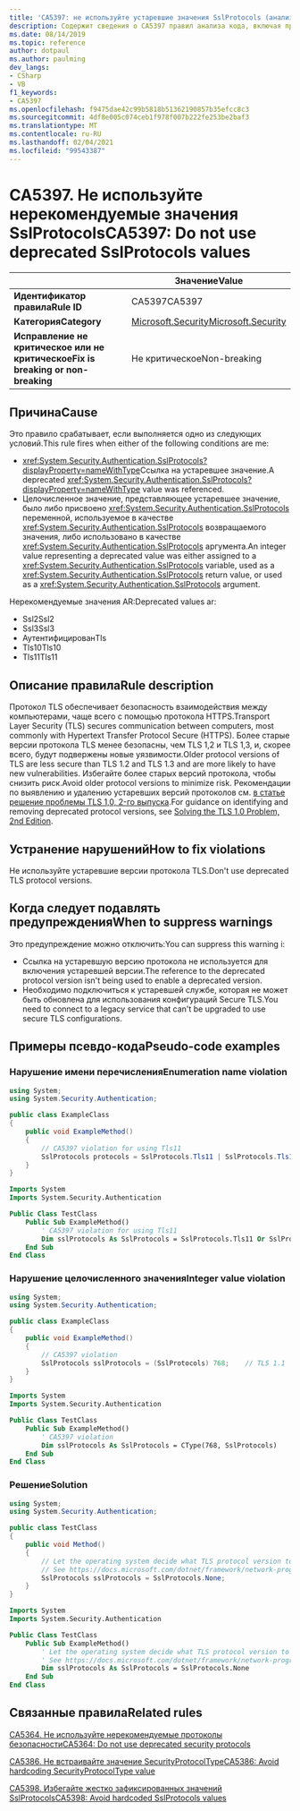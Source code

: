 ```yaml
---
title: 'CA5397: не используйте устаревшие значения SslProtocols (анализ кода)'
description: Содержит сведения о CA5397 правил анализа кода, включая причины, способы устранения нарушений и время их подавления.
ms.date: 08/14/2019
ms.topic: reference
author: dotpaul
ms.author: paulming
dev_langs:
- CSharp
- VB
f1_keywords:
- CA5397
ms.openlocfilehash: f9475dae42c99b5818b51362190857b35efcc8c3
ms.sourcegitcommit: 4df8e005c074ceb1f978f007b222fe253be2baf3
ms.translationtype: MT
ms.contentlocale: ru-RU
ms.lasthandoff: 02/04/2021
ms.locfileid: "99543387"
---
```

# <a name="ca5397-do-not-use-deprecated-sslprotocols-values"></a><span data-ttu-id="6d546-103">CA5397. Не используйте нерекомендуемые значения SslProtocols</span><span class="sxs-lookup"><span data-stu-id="6d546-103">CA5397: Do not use deprecated SslProtocols values</span></span>

| | <span data-ttu-id="6d546-104">Значение</span><span class="sxs-lookup"><span data-stu-id="6d546-104">Value</span></span> |
|-|-|
| <span data-ttu-id="6d546-105">**Идентификатор правила**</span><span class="sxs-lookup"><span data-stu-id="6d546-105">**Rule ID**</span></span> |<span data-ttu-id="6d546-106">CA5397</span><span class="sxs-lookup"><span data-stu-id="6d546-106">CA5397</span></span>|
| <span data-ttu-id="6d546-107">**Категория**</span><span class="sxs-lookup"><span data-stu-id="6d546-107">**Category**</span></span> |[<span data-ttu-id="6d546-108">Microsoft.Security</span><span class="sxs-lookup"><span data-stu-id="6d546-108">Microsoft.Security</span></span>](security-warnings.md)|
| <span data-ttu-id="6d546-109">**Исправление не критическое или не критическое**</span><span class="sxs-lookup"><span data-stu-id="6d546-109">**Fix is breaking or non-breaking**</span></span> |<span data-ttu-id="6d546-110">Не критическое</span><span class="sxs-lookup"><span data-stu-id="6d546-110">Non-breaking</span></span>|

## <a name="cause"></a><span data-ttu-id="6d546-111">Причина</span><span class="sxs-lookup"><span data-stu-id="6d546-111">Cause</span></span>

<span data-ttu-id="6d546-112">Это правило срабатывает, если выполняется одно из следующих условий.</span><span class="sxs-lookup"><span data-stu-id="6d546-112">This rule fires when either of the following conditions are me:</span></span>

- <span data-ttu-id="6d546-113"><xref:System.Security.Authentication.SslProtocols?displayProperty=nameWithType>Ссылка на устаревшее значение.</span><span class="sxs-lookup"><span data-stu-id="6d546-113">A deprecated <xref:System.Security.Authentication.SslProtocols?displayProperty=nameWithType> value was referenced.</span></span>
- <span data-ttu-id="6d546-114">Целочисленное значение, представляющее устаревшее значение, было либо присвоено <xref:System.Security.Authentication.SslProtocols> переменной, используемое в качестве  <xref:System.Security.Authentication.SslProtocols> возвращаемого значения, либо использовано в качестве <xref:System.Security.Authentication.SslProtocols> аргумента.</span><span class="sxs-lookup"><span data-stu-id="6d546-114">An integer value representing a deprecated value was either assigned to a <xref:System.Security.Authentication.SslProtocols> variable, used as a  <xref:System.Security.Authentication.SslProtocols> return value, or used as a <xref:System.Security.Authentication.SslProtocols> argument.</span></span>

<span data-ttu-id="6d546-115">Нерекомендуемые значения AR:</span><span class="sxs-lookup"><span data-stu-id="6d546-115">Deprecated values ar:</span></span>

- <span data-ttu-id="6d546-116">Ssl2</span><span class="sxs-lookup"><span data-stu-id="6d546-116">Ssl2</span></span>
- <span data-ttu-id="6d546-117">Ssl3</span><span class="sxs-lookup"><span data-stu-id="6d546-117">Ssl3</span></span>
- <span data-ttu-id="6d546-118">Аутентифицирован</span><span class="sxs-lookup"><span data-stu-id="6d546-118">Tls</span></span>
- <span data-ttu-id="6d546-119">Tls10</span><span class="sxs-lookup"><span data-stu-id="6d546-119">Tls10</span></span>
- <span data-ttu-id="6d546-120">Tls11</span><span class="sxs-lookup"><span data-stu-id="6d546-120">Tls11</span></span>

## <a name="rule-description"></a><span data-ttu-id="6d546-121">Описание правила</span><span class="sxs-lookup"><span data-stu-id="6d546-121">Rule description</span></span>

<span data-ttu-id="6d546-122">Протокол TLS обеспечивает безопасность взаимодействия между компьютерами, чаще всего с помощью протокола HTTPS.</span><span class="sxs-lookup"><span data-stu-id="6d546-122">Transport Layer Security (TLS) secures communication between computers, most commonly with Hypertext Transfer Protocol Secure (HTTPS).</span></span> <span data-ttu-id="6d546-123">Более старые версии протокола TLS менее безопасны, чем TLS 1,2 и TLS 1,3, и, скорее всего, будут подвержены новые уязвимости.</span><span class="sxs-lookup"><span data-stu-id="6d546-123">Older protocol versions of TLS are less secure than TLS 1.2 and TLS 1.3 and are more likely to have new vulnerabilities.</span></span> <span data-ttu-id="6d546-124">Избегайте более старых версий протокола, чтобы снизить риск.</span><span class="sxs-lookup"><span data-stu-id="6d546-124">Avoid older protocol versions to minimize risk.</span></span> <span data-ttu-id="6d546-125">Рекомендации по выявлению и удалению устаревших версий протоколов см. [в статье решение проблемы TLS 1,0, 2-го выпуска](/security/solving-tls1-problem).</span><span class="sxs-lookup"><span data-stu-id="6d546-125">For guidance on identifying and removing deprecated protocol versions, see [Solving the TLS 1.0 Problem, 2nd Edition](/security/solving-tls1-problem).</span></span>

## <a name="how-to-fix-violations"></a><span data-ttu-id="6d546-126">Устранение нарушений</span><span class="sxs-lookup"><span data-stu-id="6d546-126">How to fix violations</span></span>

<span data-ttu-id="6d546-127">Не используйте устаревшие версии протокола TLS.</span><span class="sxs-lookup"><span data-stu-id="6d546-127">Don't use deprecated TLS protocol versions.</span></span>

## <a name="when-to-suppress-warnings"></a><span data-ttu-id="6d546-128">Когда следует подавлять предупреждения</span><span class="sxs-lookup"><span data-stu-id="6d546-128">When to suppress warnings</span></span>

<span data-ttu-id="6d546-129">Это предупреждение можно отключить:</span><span class="sxs-lookup"><span data-stu-id="6d546-129">You can suppress this warning i:</span></span>

- <span data-ttu-id="6d546-130">Ссылка на устаревшую версию протокола не используется для включения устаревшей версии.</span><span class="sxs-lookup"><span data-stu-id="6d546-130">The reference to the deprecated protocol version isn't being used to enable a deprecated version.</span></span>
- <span data-ttu-id="6d546-131">Необходимо подключиться к устаревшей службе, которая не может быть обновлена для использования конфигураций Secure TLS.</span><span class="sxs-lookup"><span data-stu-id="6d546-131">You need to connect to a legacy service that can't be upgraded to use secure TLS configurations.</span></span>

## <a name="pseudo-code-examples"></a><span data-ttu-id="6d546-132">Примеры псевдо-кода</span><span class="sxs-lookup"><span data-stu-id="6d546-132">Pseudo-code examples</span></span>

### <a name="enumeration-name-violation"></a><span data-ttu-id="6d546-133">Нарушение имени перечисления</span><span class="sxs-lookup"><span data-stu-id="6d546-133">Enumeration name violation</span></span>

```csharp
using System;
using System.Security.Authentication;

public class ExampleClass
{
    public void ExampleMethod()
    {
        // CA5397 violation for using Tls11
        SslProtocols protocols = SslProtocols.Tls11 | SslProtocols.Tls12;
    }
}
```

```vb
Imports System
Imports System.Security.Authentication

Public Class TestClass
    Public Sub ExampleMethod()
        ' CA5397 violation for using Tls11
        Dim sslProtocols As SslProtocols = SslProtocols.Tls11 Or SslProtocols.Tls12
    End Sub
End Class
```

### <a name="integer-value-violation"></a><span data-ttu-id="6d546-134">Нарушение целочисленного значения</span><span class="sxs-lookup"><span data-stu-id="6d546-134">Integer value violation</span></span>

```csharp
using System;
using System.Security.Authentication;

public class ExampleClass
{
    public void ExampleMethod()
    {
        // CA5397 violation
        SslProtocols sslProtocols = (SslProtocols) 768;    // TLS 1.1
    }
}
```

```vb
Imports System
Imports System.Security.Authentication

Public Class TestClass
    Public Sub ExampleMethod()
        ' CA5397 violation
        Dim sslProtocols As SslProtocols = CType(768, SslProtocols)   ' TLS 1.1
    End Sub
End Class
```

### <a name="solution"></a><span data-ttu-id="6d546-135">Решение</span><span class="sxs-lookup"><span data-stu-id="6d546-135">Solution</span></span>

```csharp
using System;
using System.Security.Authentication;

public class TestClass
{
    public void Method()
    {
        // Let the operating system decide what TLS protocol version to use.
        // See https://docs.microsoft.com/dotnet/framework/network-programming/tls
        SslProtocols sslProtocols = SslProtocols.None;
    }
}
```

```vb
Imports System
Imports System.Security.Authentication

Public Class TestClass
    Public Sub ExampleMethod()
        ' Let the operating system decide what TLS protocol version to use.
        ' See https://docs.microsoft.com/dotnet/framework/network-programming/tls
        Dim sslProtocols As SslProtocols = SslProtocols.None
    End Sub
End Class
```

## <a name="related-rules"></a><span data-ttu-id="6d546-136">Связанные правила</span><span class="sxs-lookup"><span data-stu-id="6d546-136">Related rules</span></span>

[<span data-ttu-id="6d546-137">CA5364. Не используйте нерекомендуемые протоколы безопасности</span><span class="sxs-lookup"><span data-stu-id="6d546-137">CA5364: Do not use deprecated security protocols</span></span>](ca5364.md)

[<span data-ttu-id="6d546-138">CA5386. Не встраивайте значение SecurityProtocolType</span><span class="sxs-lookup"><span data-stu-id="6d546-138">CA5386: Avoid hardcoding SecurityProtocolType value</span></span>](ca5386.md)

[<span data-ttu-id="6d546-139">CA5398. Избегайте жестко зафиксированных значений SslProtocols</span><span class="sxs-lookup"><span data-stu-id="6d546-139">CA5398: Avoid hardcoded SslProtocols values</span></span>](ca5398.md)

